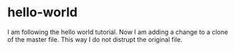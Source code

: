 # hello-world
I am following the hello world tutorial.
Now I am adding a change to a clone of the master file. This way I do not distrupt the original file.
